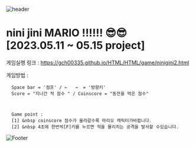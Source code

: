  ![header](https://capsule-render.vercel.app/api?type=waving&color=auto&height=200&section&text=NiniJini-GitHub&animation=fadeIn)
 
 
 <h1>  nini jini MARIO !!!!!! 😎😎 <br> [2023.05.11 ~ 05.15 project]</br></h1>



게임실행 링크 : 
https://gch00335.github.io/HTML/HTML/game/ninigini2.html

게임방법 :

      Space bar = '점프' / ←   →  = '방향키'
      Score = "지나간 적 점수 " / Coinscore = "동전을 먹은 점수"
  


      Game point :
      [1] &nbsp coinscore 점수가 올라갈수록 마리오 캐릭터가바뀝니다.
      [2] &nbsp 4초에 한번씩[F]키를 누르면 적을 물리치는 공격을 발사할 수있습니다.
    



 ![Footer](https://capsule-render.vercel.app/api?type=waving&color=auto&height=200&section=footer)
